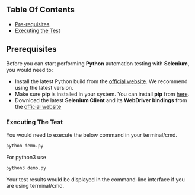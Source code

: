 
## Table Of Contents

* [Pre-requisites](#pre-requisites)
* [Executing the Test](#execute-the-test)

## Prerequisites

Before you can start performing **Python** automation testing with **Selenium**, you would need to:

* Install the latest Python build from the [official website](https://www.python.org/downloads/). We recommend using the latest version.
* Make sure **pip** is installed in your system. You can install **pip** from [here](https://pip.pypa.io/en/stable/installation/).
* Download the latest **Selenium Client** and its **WebDriver bindings** from the [official website](https://www.selenium.dev/downloads/)

### Executing The Test

You would need to execute the below command in your terminal/cmd.

```bash
python demo.py
```
For python3 use
```bash
python3 demo.py
```

Your test results would be displayed in the command-line interface if you are using terminal/cmd.


